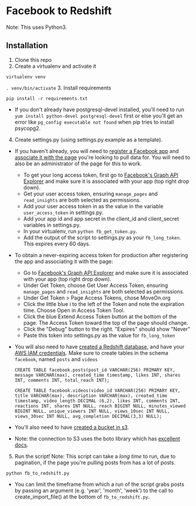 # Facebook to Redshift

Note: This uses Python3.


## Installation
1. Clone this repo
2. Create a virtualenv and activate it

  `virtualenv venv`
  
  `. venv/bin/activate`
3. Install requirements

  `pip install -r requirements.txt`

  * If you don't already have postgresql-devel installed, you'll need to run `yum install python-devel postgresql-devel` first or else you'll get an error like `pg_config executable not found` when pip tries to install psycopg2.
  
4. Create settings.py (using settings.py.example as a template). 

  * If you haven't already, you will need to [register a Facebook app](https://developers.facebook.com/docs/apps/register) and [associate it with the page](http://stackoverflow.com/questions/9265062/how-to-link-a-facebook-app-with-an-existing-fan-page) you're looking to pull data for. You will need to also be an administrator of the page for this to work.
  
    * To get your long access token, first go to [Facebook's Graph API Explorer](https://developers.facebook.com/tools/explorer) and make sure it is associated with your app (top right drop down).
    * Get your user access token, ensuring `manage_pages` and `read_insights` are both selected as permissions.
    * Add your user access token in as the value in the variable `user_access_token` in settings.py.
    * Add your app id and app secret in the client_id and client_secret variables in settings.py.
    * In your virtualenv, run `python fb_get_token.py`.
    * Add the output of the script to settings.py as your `fb_long_token`. This expires every 60 days.

  * To obtain a never-expiring access token for production after registering the app and associating it with the page:

    * Go to [Facebook's Graph API Explorer](https://developers.facebook.com/tools/explorer) and make sure it is associated with your app (top right drop down).
    * Under Get Token, choose Get User Access Token, ensuring `manage_pages` and `read_insights` are both selected as permissions.
    * Under Get Token > Page Access Tokens, chose MoveOn.org
    * Click the little blue i to the left of the Token and note the expiration time. Choose Open in Access Token Tool.
    * Click the blue Extend Access Token button at the bottom of the page. The Access Token toward the top of the page should change. 
    * Click the "Debug" button to the right. "Expires" should show "Never"
    * Paste this token into settings.py as the value for `fb_long_token` 
    
  * You will also need to have [created a Redshift database](http://docs.aws.amazon.com/redshift/latest/dg/t_creating_database.html), and have your [AWS IAM credentials](https://aws.amazon.com/iam/). Make sure to create tables in the schema `facebook`, named `posts` and `videos`
    
    `CREATE TABLE facebook.posts(post_id VARCHAR(256) PRIMARY KEY, message VARCHAR(max), created_time timestamp, likes INT, shares INT, comments INT, total_reach INT);`

    `CREATE TABLE facebook.videos(video_id VARCHAR(256) PRIMARY KEY, title VARCHAR(max), description VARCHAR(max), created_time timestamp, video_length DECIMAL (6,2), likes INT, comments INT, reactions INT, shares INT NULL, reach BIGINT NULL, minutes_viewed BIGINT NULL, unique_viewers INT NULL, views_10sec INT NULL, views_30sec INT NULL, avg_completion DECIMAL(3,3) NULL);`

  * You'll also need to have [created a bucket in s3](http://docs.aws.amazon.com/gettingstarted/latest/swh/getting-started-create-bucket.html).

  * Note: the connection to S3 uses the boto library which has [excellent docs](https://boto3.readthedocs.io/en/latest/guide/migrations3.html#creating-the-connection).
  
5. Run the script! Note: This script can take a *long time* to run, due to pagination, if the page you're pulling posts from has a lot of posts.
  
  `python fb_to_redshift.py`

  * You can limit the timeframe from which a run of the script grabs posts by passing an argument (e.g. 'year', 'month', 'week') to the call to create_import_file() at the bottom of `fb_to_redshift.py`.
